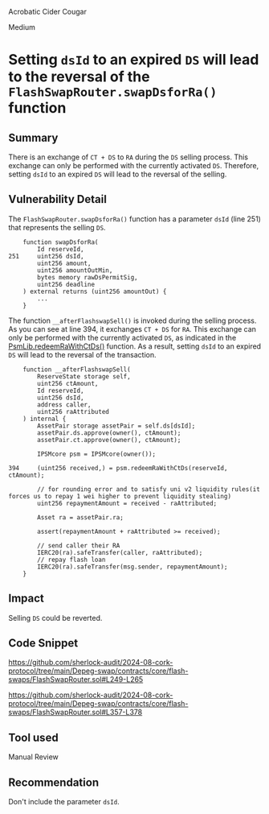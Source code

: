 Acrobatic Cider Cougar

Medium

# Setting `dsId` to an expired `DS` will lead to the reversal of the `FlashSwapRouter.swapDsforRa()` function

## Summary

There is an exchange of `CT + DS` to `RA` during the `DS` selling process. This exchange can only be performed with the currently activated `DS`. Therefore, setting `dsId` to an expired `DS` will lead to the reversal of the selling.

## Vulnerability Detail

The `FlashSwapRouter.swapDsforRa()` function has a parameter `dsId` (line 251) that represents the selling `DS`.

```solidity
    function swapDsforRa(
        Id reserveId,
251     uint256 dsId,
        uint256 amount,
        uint256 amountOutMin,
        bytes memory rawDsPermitSig,
        uint256 deadline
    ) external returns (uint256 amountOut) {
        ...
    }
```

The function `__afterFlashswapSell()` is invoked during the selling process. As you can see at line 394, it exchanges `CT + DS` for `RA`. This exchange can only be performed with the currently activated `DS`, as indicated in the [PsmLib.redeemRaWithCtDs()](https://github.com/sherlock-audit/2024-08-cork-protocol/tree/main/Depeg-swap/contracts/libraries/PsmLib.sol#L205) function. As a result, setting `dsId` to an expired `DS` will lead to the reversal of the transaction.

```solidity
    function __afterFlashswapSell(
        ReserveState storage self,
        uint256 ctAmount,
        Id reserveId,
        uint256 dsId,
        address caller,
        uint256 raAttributed
    ) internal {
        AssetPair storage assetPair = self.ds[dsId];
        assetPair.ds.approve(owner(), ctAmount);
        assetPair.ct.approve(owner(), ctAmount);

        IPSMcore psm = IPSMcore(owner());

394     (uint256 received,) = psm.redeemRaWithCtDs(reserveId, ctAmount);

        // for rounding error and to satisfy uni v2 liquidity rules(it forces us to repay 1 wei higher to prevent liquidity stealing)
        uint256 repaymentAmount = received - raAttributed;

        Asset ra = assetPair.ra;

        assert(repaymentAmount + raAttributed >= received);

        // send caller their RA
        IERC20(ra).safeTransfer(caller, raAttributed);
        // repay flash loan
        IERC20(ra).safeTransfer(msg.sender, repaymentAmount);
    }
```

## Impact

Selling `DS` could be reverted.

## Code Snippet

https://github.com/sherlock-audit/2024-08-cork-protocol/tree/main/Depeg-swap/contracts/core/flash-swaps/FlashSwapRouter.sol#L249-L265

https://github.com/sherlock-audit/2024-08-cork-protocol/tree/main/Depeg-swap/contracts/core/flash-swaps/FlashSwapRouter.sol#L357-L378

## Tool used

Manual Review

## Recommendation

Don't include the parameter `dsId`.